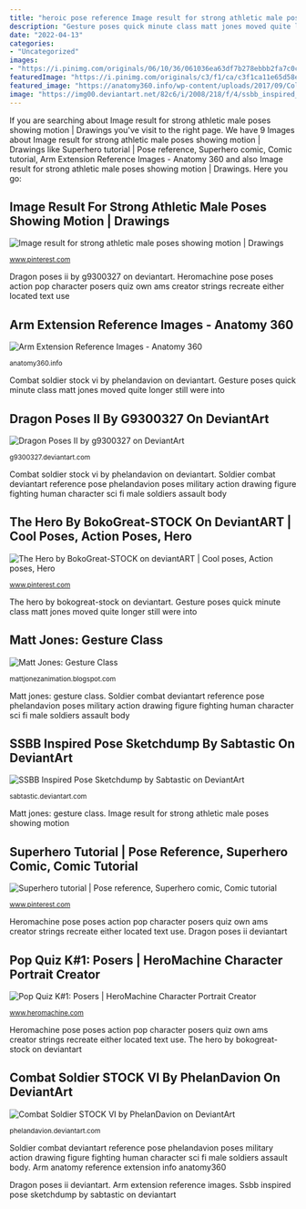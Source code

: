 ```yaml
---
title: "heroic pose reference Image result for strong athletic male poses showing motion"
description: "Gesture poses quick minute class matt jones moved quite longer still were into"
date: "2022-04-13"
categories:
- "Uncategorized"
images:
- "https://i.pinimg.com/originals/06/10/36/061036ea63df7b278ebbb2fa7c0ce896.jpg"
featuredImage: "https://i.pinimg.com/originals/c3/f1/ca/c3f1ca11e65d58e10ec6202b319fded3.jpg"
featured_image: "https://anatomy360.info/wp-content/uploads/2017/09/Colour_Front.gif"
image: "https://img00.deviantart.net/82c6/i/2008/218/f/4/ssbb_inspired_pose_sketchdump_by_sabtastic.jpg"
---
```


If you are searching about Image result for strong athletic male poses showing motion | Drawings you've visit to the right page. We have 9 Images about Image result for strong athletic male poses showing motion | Drawings like Superhero tutorial | Pose reference, Superhero comic, Comic tutorial, Arm Extension Reference Images - Anatomy 360 and also Image result for strong athletic male poses showing motion | Drawings. Here you go:

## Image Result For Strong Athletic Male Poses Showing Motion | Drawings

![Image result for strong athletic male poses showing motion | Drawings](https://i.pinimg.com/originals/c3/f1/ca/c3f1ca11e65d58e10ec6202b319fded3.jpg "Soldier combat deviantart reference pose phelandavion poses military action drawing figure fighting human character sci fi male soldiers assault body")

<small>www.pinterest.com</small>

Dragon poses ii by g9300327 on deviantart. Heromachine pose poses action pop character posers quiz own ams creator strings recreate either located text use

## Arm Extension Reference Images - Anatomy 360

![Arm Extension Reference Images - Anatomy 360](https://anatomy360.info/wp-content/uploads/2017/09/Colour_Front.gif "Demolidor janson medo sem")

<small>anatomy360.info</small>

Combat soldier stock vi by phelandavion on deviantart. Gesture poses quick minute class matt jones moved quite longer still were into

## Dragon Poses II By G9300327 On DeviantArt

![Dragon Poses II by g9300327 on DeviantArt](https://img00.deviantart.net/8971/i/2008/304/2/a/dragon_poses_ii_by_g9300327.jpg "Pop quiz k#1: posers")

<small>g9300327.deviantart.com</small>

Combat soldier stock vi by phelandavion on deviantart. Soldier combat deviantart reference pose phelandavion poses military action drawing figure fighting human character sci fi male soldiers assault body

## The Hero By BokoGreat-STOCK On DeviantART | Cool Poses, Action Poses, Hero

![The Hero by BokoGreat-STOCK on deviantART | Cool poses, Action poses, Hero](https://i.pinimg.com/originals/06/10/36/061036ea63df7b278ebbb2fa7c0ce896.jpg "Image result for strong athletic male poses showing motion")

<small>www.pinterest.com</small>

The hero by bokogreat-stock on deviantart. Gesture poses quick minute class matt jones moved quite longer still were into

## Matt Jones: Gesture Class

![Matt Jones: Gesture Class](https://2.bp.blogspot.com/_itxeexAFd4U/TMC_RwZqarI/AAAAAAAAKT8/Vu68naN4pd4/s1600/GestureSketches02.jpg "Image result for strong athletic male poses showing motion")

<small>mattjonezanimation.blogspot.com</small>

Matt jones: gesture class. Soldier combat deviantart reference pose phelandavion poses military action drawing figure fighting human character sci fi male soldiers assault body

## SSBB Inspired Pose Sketchdump By Sabtastic On DeviantArt

![SSBB Inspired Pose Sketchdump by Sabtastic on DeviantArt](https://img00.deviantart.net/82c6/i/2008/218/f/4/ssbb_inspired_pose_sketchdump_by_sabtastic.jpg "The hero by bokogreat-stock on deviantart")

<small>sabtastic.deviantart.com</small>

Matt jones: gesture class. Image result for strong athletic male poses showing motion

## Superhero Tutorial | Pose Reference, Superhero Comic, Comic Tutorial

![Superhero tutorial | Pose reference, Superhero comic, Comic tutorial](https://i.pinimg.com/originals/dd/4d/24/dd4d2405b6800267bb5533923c600260.jpg "Soldier combat deviantart reference pose phelandavion poses military action drawing figure fighting human character sci fi male soldiers assault body")

<small>www.pinterest.com</small>

Heromachine pose poses action pop character posers quiz own ams creator strings recreate either located text use. Dragon poses ii deviantart

## Pop Quiz K#1: Posers | HeroMachine Character Portrait Creator

![Pop Quiz K#1: Posers | HeroMachine Character Portrait Creator](http://www.heromachine.com/wp-content/legacy/forum-image-uploads/ams/2012/10/action-pose-3-1.png "Ssbb inspired pose sketchdump by sabtastic on deviantart")

<small>www.heromachine.com</small>

Heromachine pose poses action pop character posers quiz own ams creator strings recreate either located text use. The hero by bokogreat-stock on deviantart

## Combat Soldier STOCK VI By PhelanDavion On DeviantArt

![Combat Soldier STOCK VI by PhelanDavion on DeviantArt](http://img06.deviantart.net/a4ce/i/2015/061/5/2/combat_soldier_stock_vi_by_phelandavion-d8k5wb3.jpg "Arm anatomy reference extension info anatomy360")

<small>phelandavion.deviantart.com</small>

Soldier combat deviantart reference pose phelandavion poses military action drawing figure fighting human character sci fi male soldiers assault body. Arm anatomy reference extension info anatomy360

Dragon poses ii deviantart. Arm extension reference images. Ssbb inspired pose sketchdump by sabtastic on deviantart
